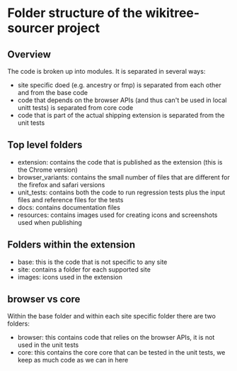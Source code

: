 # Folder structure of the wikitree-sourcer project

## Overview

The code is broken up into modules. It is separated in several ways:

- site specific doed (e.g. ancestry or fmp) is separated from each other and from the base code
- code that depends on the browser APIs (and thus can't be used in local unitt tests) is separated from core code
- code that is part of the actual shipping extension is separated from the unit tests

## Top level folders

- extension: contains the code that is published as the extension (this is the Chrome version)
- browser_variants: contains the small number of files that are different for the firefox and safari versions
- unit_tests: contains both the code to run regression tests plus the input files and reference files for the tests
- docs: contains documentation files
- resources: contains images used for creating icons and screenshots used when publishing

## Folders within the extension

- base: this is the code that is not specific to any site
- site: contains a folder for each supported site
- images: icons used in the extension

## browser vs core

Within the base folder and within each site specific folder there are two folders:

- browser: this contains code that relies on the browser APIs, it is not used in the unit tests
- core: this contains the core core that can be tested in the unit tests, we keep as much code as we can in here
